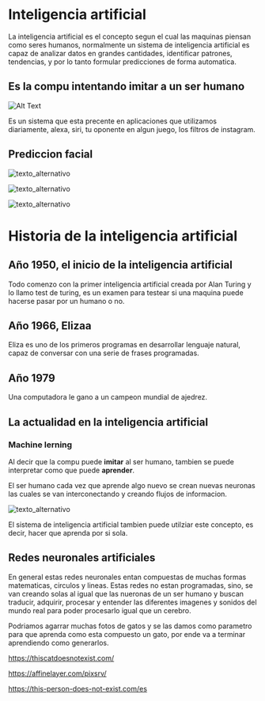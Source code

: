 # **Inteligencia artificial**

La inteligencia artificial es el concepto segun el cual las maquinas piensan como seres humanos, normalmente un sistema de inteligencia artificial es capaz de analizar datos en grandes cantidades, identificar patrones, tendencias, y por lo tanto formular predicciones de forma automatica.

## **Es la compu intentando imitar a un ser humano**

![Alt Text](https://i.gifer.com/origin/ed/ed2c8e819e41a601637f492c80317ad0.gif)

Es un sistema que esta precente en aplicaciones que utilizamos diariamente, alexa, siri, tu oponente en algun juego, los filtros de instagram.

## **Prediccion facial**

![texto_alternativo](https://cdn.businessinsider.es/sites/navi.axelspringer.es/public/styles/bi_876/public/media/image/2022/02/aviparshan-2619861.jpg?itok=TKLasxq_)

![texto_alternativo](https://elmundoalinstante.com/wp-content/uploads/2021/07/450_1000.jpg)

![texto_alternativo](https://imagenes.20minutos.es/files/image_656_370/files/fp/uploads/imagenes/2020/06/26/cristina-pedroche-paco-leon-flo-o-santiago-segura-tambien-han-sucumbido-a-faceapp.r_d.960-540.png)

# Historia de la inteligencia artificial
## Año 1950, el inicio de la inteligencia artificial 

Todo comenzo con la primer inteligencia artificial creada por Alan Turing y lo llamo test de turing, es un examen para testear si una maquina puede hacerse pasar por un humano o no.

## Año 1966, Elizaa
 
Eliza es uno de los primeros programas en desarrollar lenguaje natural, capaz de conversar con una serie de frases programadas.

## Año 1979

Una computadora le gano a un campeon mundial de ajedrez.

## **La actualidad en la inteligencia artificial**

### **Machine lerning**

Al decir que la compu puede **imitar** al ser humano, tambien se puede interpretar como que puede **aprender**.

El ser humano cada vez que aprende algo nuevo se crean nuevas neuronas las cuales se van interconectando y creando flujos de informacion.

![texto_alternativo](https://i.pinimg.com/originals/56/7f/7d/567f7ddbed624ca044da0285c468bae1.gif)

El sistema de inteligencia artificial tambien puede utilziar este concepto,
es decir, hacer que aprenda por si sola.

## **Redes neuronales artificiales**

En general estas redes neuronales entan compuestas de muchas formas matematicas, circulos y lineas. Estas redes no estan programadas, sino, se van creando solas al igual que las nueronas de un ser humano y buscan traducir, adquirir, procesar y entender las diferentes imagenes y sonidos del mundo real para poder procesarlo igual que un cerebro. 

Podriamos agarrar muchas fotos de gatos y se las damos como parametro para que aprenda como esta compuesto un gato, por ende va a terminar aprendiendo como generarlos.

https://thiscatdoesnotexist.com/

https://affinelayer.com/pixsrv/

https://this-person-does-not-exist.com/es
